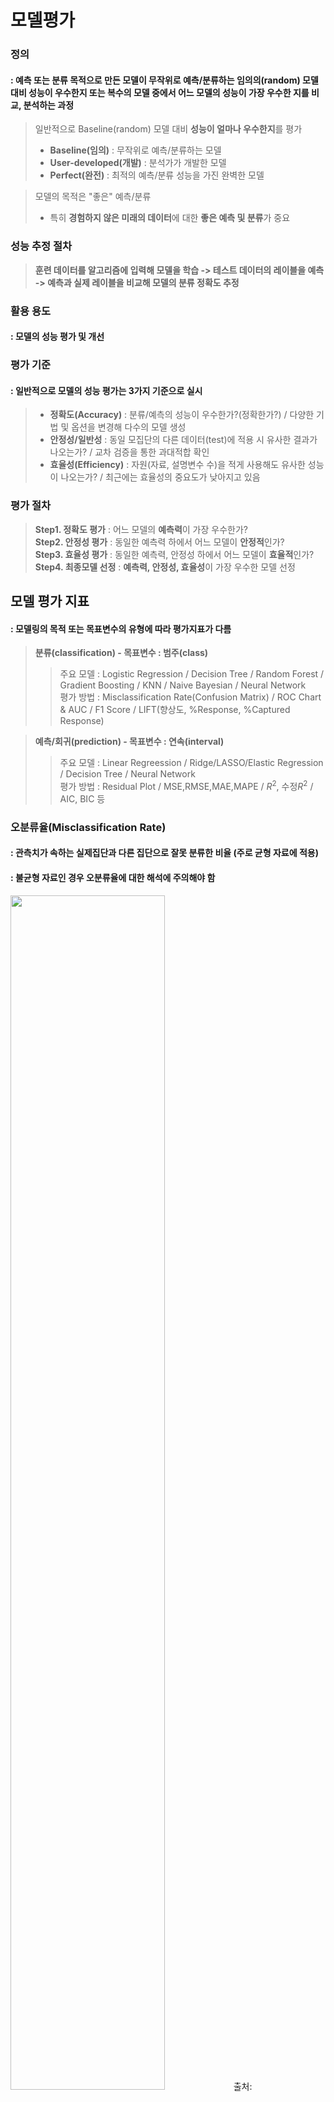 # 모델평가
### 정의 
#### : 예측 또는 분류 목적으로 만든 모델이 무작위로 예측/분류하는 임의의(random) 모델 대비 성능이 우수한지 또는 복수의 모델 중에서 어느 모델의 성능이 가장 우수한 지를 비교, 분석하는 과정
> 일반적으로 Baseline(random) 모델 대비 **성능이 얼마나 우수한지**를 평가  
> - **Baseline(임의)** : 무작위로 예측/분류하는 모델  
> - **User-developed(개발)** : 분석가가 개발한 모델  
> - **Perfect(완전)** : 최적의 예측/분류 성능을 가진 완벽한 모델  

> 모델의 목적은 "좋은" 예측/분류  
> - 특히 **경험하지 않은 미래의 데이터**에 대한 **좋은 예측 및 분류**가 중요

### 성능 추정 절차
> **훈련 데이터를 알고리즘에 입력해 모델을 학습 -> 테스트 데이터의 레이블을 예측 -> 예측과 실제 레이블을 비교해 모델의 분류 정확도 추정**  

### 활용 용도
#### : 모델의 성능 평가 및 개선

### 평가 기준
#### : 일반적으로 모델의 성능 평가는 3가지 기준으로 실시
> - **정확도(Accuracy)** : 분류/예측의 성능이 우수한가?(정확한가?) / 다양한 기법 및 옵션을 변경해 다수의 모델 생성
> - **안정성/일반성** : 동일 모집단의 다른 데이터(test)에 적용 시 유사한 결과가 나오는가? / 교차 검증을 통한 과대적합 확인
> - **효율성(Efficiency)** : 자원(자료, 설명변수 수)을 적게 사용해도 유사한 성능이 나오는가? / 최근에는 효율성의 중요도가 낮아지고 있음

### 평가 절차
> **Step1. 정확도 평가** : 어느 모델의 **예측력**이 가장 우수한가?  
> **Step2. 안정성 평가** : 동일한 예측력 하에서 어느 모델이 **안정적**인가?  
> **Step3. 효율성 평가** : 동일한 예측력, 안정성 하에서 어느 모델이 **효율적**인가?  
> **Step4. 최종모델 선정** : **예측력, 안정성, 효율성**이 가장 우수한 모델 선정  

## 모델 평가 지표
#### : 모델링의 목적 또는 목표변수의 유형에 따라 평가지표가 다름
> **분류(classification) - 목표변수 : 범주(class)**  
>    > 주요 모델 : Logistic Regression / Decision Tree / Random Forest / Gradient Boosting / KNN / Naive Bayesian / Neural Network  
>    > 평가 방법 : Misclassification Rate(Confusion Matrix) / ROC Chart & AUC / F1 Score / LIFT(향상도, %Response, %Captured Response)  

> **예측/회귀(prediction) - 목표변수 : 연속(interval)**  
>    > 주요 모델 : Linear Regreession / Ridge/LASSO/Elastic Regression / Decision Tree / Neural Network  
>    > 평가 방법 : Residual Plot / MSE,RMSE,MAE,MAPE / $R^2$, 수정$R^2$ / AIC, BIC 등 

### 오분류율(Misclassification Rate)
#### : 관측치가 속하는 실제집단과 다른 집단으로 잘못 분류한 비율 (주로 균형 자료에 적용)
#### : 불균형 자료인 경우 오분류율에 대한 해석에 주의해야 함

<img src = "오분류율.jpg" width="70%">
출처:  

[manisha](https://manisha-sirsat.blogspot.com/2019/04/confusion-matrix.html)

> **정분류율(accuracy)**  
> $$\frac {(실제1, 예측1) + (실제0, 예측0)} {전체 빈도} = \frac {a+d} {a+b+c+d}$$  

> **오분류율(Misclassification)**  
> $ = 1 - 정분류율$  
> $$\frac {(실제0, 예측1) + (실제0, 예측1)} {전체 빈도} = \frac {b+c} {a+b+c+d}$$  

> **민감도(Sensivity)**
> $$실제1(사건)에서의 정분류율 = \frac{실제1, 예측1}{실제1} = \frac{a}{a+b}$$  

> **특이도(Specificity)**  
> $$실제0(사건)에서의 정분류율 = \frac{실제0, 예측0}{실제0} = \frac{d}{c+d}$$


### ROC, AUC
#### : 분류 확률 값을 민감도와 (1-특이도)로 표시한 곡선으로 모델의 성능을 판단
#### : 특정 분류 기준값에 의존하지 않고 모델의 우수성을 비교
- 수신자 운영 특성(Receiver Operating Characteriestic). AUC(Area Under Curve) : ROC 아래 면적  
- 곡선의 **좌측 부분**은 **높은 분류 확률**, 우측 부분은 낮은 분류 확률을 나타냄  
<img src = "ROC.jpg" width="50%">
<img src = "ROC.png" width="50%">

> AUC(Area under the ROC curve) : ROC 곡선의 아래 부분 면적  
>    > AUC = 1 : 완벽한 모델  
>    > 0.9 < AUC < 1 : 매우 정확한 모델  
>    > 0.7 < AUC < 0.9 : 정확한 모델  
>    > 0.5 < AUC < 0.7 : 덜 정확한 모델  

> 임계값(cutoff) 판단 : 민감도와 특이도가 높은 값을 선택  
>    > 민감도와 특이도는 서로 상충(trade-off)하는 성질  

> 다수 모델 비교 : AUC 값이 높을수록 좋은 모델
>    > AUC 영역에 대한 신뢰구간이 겹치는 경우 -> 모델 간 차이 없음
>    > AUC 영역에 대한 신뢰구간이 겹치지 않는 경우 -> 모델 간 차이 있음

### F1 score
#### : 정밀도(precision)와 재현율(recall) 지수를 활용한 분류의 정확도 지수
#### : 불균형 자료(unbalanced, 목표변수가 편향)의 모델 평가에 주로 사용
- $F_1$ : 정밀도와 재현율의 가중치 동일  
- $F_2$ : 가중치(정밀도) < 가중치(재현율)  
- $F_{0.5}$ : 가중치(정밀도) > 가중치(재현율)

**정밀도(precision)** : **예측 긍정(참)**에서 실제 긍정(참)의 비율
> 실제 양성인데 예측이 양성  
> $$\frac {TP}{TP+FP} = \frac{a}{a+c}$$  
> * 주의 : 정상 메일을 spam 메일로 오분류  

**재현율(recall)** : **실제 긍정(참)**에서 예측 긍정(참)의 비율  
> 예측 중 양성을 맞힌 것  
> $$\frac {TP}{TP+FN} = \frac{a}{a+b}$$  
> * 주의 : 실제 암인데 정상으로 오진단  

**F1 점수(F1 score)** : 정밀도와 재현율의 조화 평균  
> $$\frac{2}{\frac{1}{precision}+\frac{1}{recall}}$$

### 향상도(LIFT)
#### : 생성된 모델을 통해 예측된 각 데이터의 사후확률의 순서만을 이용해 모델을 평가, 이득곡선
**%Response**  
> $\frac{해당 등급에서 1의 빈도}{해당 등급 자료 수}$ x 100(%)  

**%Captured Response**
> 전체 사건 대비 해당 등급의 사건 수  
> $\frac{해당 등급에서 1의 빈도}{해당 등급 자료 수}$ x 100(%)  

**Baseline Lift**
> $\frac{전체 자료에서 1의 빈도}{전체 자료 수}$ x 100(%)  
> LIFT : 임의 모델 대비 해당 모델의 향상된 정확도 비율  
> $\frac{해당 등급의 Response}{해당 등급 자료 수}$ x 100(%)

#### LIFT 그래프는 등급이 늘어날수록 값이 떨어짐
- 등급별 사후 확률로 상위 등급에서는 높은 반응률, 하위 등급에서는 더 낮은 반응률을 보여야 함
<img src = "LIFT1.jpg" width="50%">
<img src = "LIFT2.jpg" width="50%">

#### 향상도(LIFT) 계산 사례
**%Response**  
> 예측능력 - Model 추천고객 중 실제반응고객의 비율  
> $\frac{해당 그룹(Bin)에서 부류1(Target=1) 빈도}{해당 그룹(Bin)의 전체 빈도}$ x 100(%)  

**%Captured Response**
> Model 적용 시 효과 - 전체반응고객 중 Model이 실제반응고객을 추천한 비율  
> $\frac{해당 그룹(Bin)에서 부류1(Target=1) 빈도}{전체에서 부류1(Target=1) 빈도}$ x 100(%)  

**% Lift**
> 예측 향상력  - Model을 적용했을 경우, 적용하지 않았을 경우 대비 효과
> $\frac{해당 그룹(Bin)에서 부류1(Target=1) 비율}{전체에서 부류1(Target=1) 비율}$ x 100(%)  


```python
import pandas as pd
df = pd.read_csv("LIFT.csv")
df
```




<div>
<style scoped>
    .dataframe tbody tr th:only-of-type {
        vertical-align: middle;
    }

    .dataframe tbody tr th {
        vertical-align: top;
    }

    .dataframe thead th {
        text-align: right;
    }
</style>
<table border="1" class="dataframe">
  <thead>
    <tr style="text-align: right;">
      <th></th>
      <th>구분</th>
      <th>데이터수</th>
      <th>1 빈도수</th>
      <th>%Response</th>
      <th>%Captured Response</th>
      <th>Lift</th>
      <th>Baseline Lift</th>
    </tr>
  </thead>
  <tbody>
    <tr>
      <th>0</th>
      <td>1</td>
      <td>200</td>
      <td>180</td>
      <td>180/200x100 = 90</td>
      <td>180/300*100 = 60</td>
      <td>90/15 = 6</td>
      <td>300/2000x100 = 15</td>
    </tr>
    <tr>
      <th>1</th>
      <td>2</td>
      <td>200</td>
      <td>90</td>
      <td>45</td>
      <td>30</td>
      <td>3</td>
      <td>NaN</td>
    </tr>
    <tr>
      <th>2</th>
      <td>3</td>
      <td>200</td>
      <td>20</td>
      <td>10</td>
      <td>6.7</td>
      <td>0.67</td>
      <td>NaN</td>
    </tr>
    <tr>
      <th>3</th>
      <td>4</td>
      <td>200</td>
      <td>4</td>
      <td>2</td>
      <td>1.3</td>
      <td>0.13</td>
      <td>NaN</td>
    </tr>
    <tr>
      <th>4</th>
      <td>5</td>
      <td>200</td>
      <td>2</td>
      <td>1</td>
      <td>0.7</td>
      <td>0.07</td>
      <td>NaN</td>
    </tr>
    <tr>
      <th>5</th>
      <td>6</td>
      <td>200</td>
      <td>2</td>
      <td>1</td>
      <td>0.7</td>
      <td>0.07</td>
      <td>NaN</td>
    </tr>
    <tr>
      <th>6</th>
      <td>7</td>
      <td>200</td>
      <td>1</td>
      <td>0.5</td>
      <td>0.3</td>
      <td>0.03</td>
      <td>NaN</td>
    </tr>
    <tr>
      <th>7</th>
      <td>8</td>
      <td>200</td>
      <td>1</td>
      <td>0.5</td>
      <td>0.3</td>
      <td>0.03</td>
      <td>NaN</td>
    </tr>
    <tr>
      <th>8</th>
      <td>9</td>
      <td>200</td>
      <td>0</td>
      <td>0</td>
      <td>0</td>
      <td>0</td>
      <td>NaN</td>
    </tr>
    <tr>
      <th>9</th>
      <td>10</td>
      <td>200</td>
      <td>0</td>
      <td>0</td>
      <td>0</td>
      <td>0</td>
      <td>NaN</td>
    </tr>
  </tbody>
</table>
</div>




```python

```
